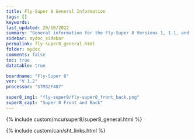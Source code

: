 ```yaml
---
title: Fly-Super 8 General Information
tags: []
keywords: 
last_updated: 20/10/2022
summary: "General information for the Fly-Super 8 Versions 1, 1.1, and 1.2"
sidebar: mydoc_sidebar
permalink: fly-super8_general.html
folder: mydoc
comments: false
toc: true
datatable: true

boardname: "Fly-Super 8" 
ver: "V 1.2" 
processor: "STM32F407"

super8_img1: "fly-super8/fly-super8_front_back.png"
super8_cap1: "Super 8 Front and Back"
---
```



{% include custom/mcu/super8/super8_general.html %}

{% include custom/can/sht_links.html %}